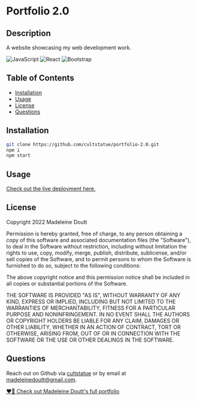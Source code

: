 # Portfolio 2.0

## Description
A website showcasing my web development work.
  
![JavaScript](https://img.shields.io/badge/javascript-%23323330.svg?style=for-the-badge&logo=javascript&logoColor=%23F7DF1E)
![React](https://img.shields.io/badge/React-20232A?style=for-the-badge&logo=react&logoColor=61DAFB)
![Bootstrap](https://img.shields.io/badge/Bootstrap-563D7C?style=for-the-badge&logo=bootstrap&logoColor=white)

 ## Table of Contents

  - [Installation](#installation)
  - [Usage](#usage)
  - [License](#license)
  - [Questions](#questions)
  

## Installation

   ```sh
   git clone https://github.com/cultstatue/portfolio-2.0.git
   npm i
   npm start
   ```

## Usage

[Check out the live deployment here.](https://cultstatue.github.io/portfolio-2.0/#/)
  
## License
Copyright 2022 Madeleine Doutt

Permission is hereby granted, free of charge, to any person obtaining a copy of this software and associated documentation files (the "Software"), to deal in the Software without restriction, including without limitation the rights to use, copy, modify, merge, publish, distribute, sublicense, and/or sell copies of the Software, and to permit persons to whom the Software is furnished to do so, subject to the following conditions:

The above copyright notice and this permission notice shall be included in all copies or substantial portions of the Software.

THE SOFTWARE IS PROVIDED "AS IS", WITHOUT WARRANTY OF ANY KIND, EXPRESS OR IMPLIED, INCLUDING BUT NOT LIMITED TO THE WARRANTIES OF MERCHANTABILITY, FITNESS FOR A PARTICULAR PURPOSE AND NONINFRINGEMENT. IN NO EVENT SHALL THE AUTHORS OR COPYRIGHT HOLDERS BE LIABLE FOR ANY CLAIM, DAMAGES OR OTHER LIABILITY, WHETHER IN AN ACTION OF CONTRACT, TORT OR OTHERWISE, ARISING FROM, OUT OF OR IN CONNECTION WITH THE SOFTWARE OR THE USE OR OTHER DEALINGS IN THE SOFTWARE.

## Questions
Reach out on Github via [cultstatue](https://github.com/cultstatue) or by email at madeleinedoutt@gmail.com.
  
[:heart_on_fire: Check out Madeleine Doutt's full portfolio](https://cultstatue.github.io/portfolio-2.0/#/)
  
